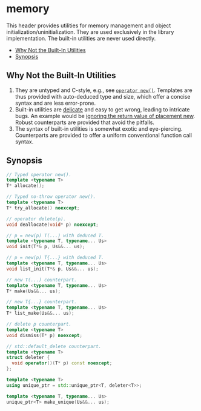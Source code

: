 # memory

This header provides utilities for memory management and object initialization/uninitialization.
They are used exclusively in the library implementation.
The built-in utilities are never used directly.

- [Why Not the Built-In Utilities](#why-not-the-built-in-utilities)
- [Synopsis](#synopsis)

## Why Not the Built-In Utilities

1. They are untyped and C-style, e.g., see [`operator new()`][2].
   Templates are thus provided with auto-deduced type and size,
   which offer a concise syntax and are less error-prone.
2. Built-in utilities are [delicate][1] and easy to get wrong, leading to intricate bugs.
   An example would be [ignoring the return value of placement new][3].
   Robust counterparts are provided that avoid the pitfalls.
3. The syntax of built-in utilities is somewhat exotic and eye-piercing.
   Counterparts are provided to offer a uniform conventional function call syntax.

[1]:https://stackoverflow.com/q/49546754/1348273
[2]:http://en.cppreference.com/w/cpp/memory/new/operator_new
[3]:https://stackoverflow.com/q/49568858/1348273

## Synopsis

~~~C++
// Typed operator new().
template <typename T>
T* allocate();

// Typed no-throw operator new().
template <typename T>
T* try_allocate() noexcept;

// operator delete(p).
void deallocate(void* p) noexcept;

// p = new(p) T(...) with deduced T.
template <typename T, typename... Us>
void init(T*& p, Us&&... us);

// p = new(p) T{...} with deduced T.
template <typename T, typename... Us>
void list_init(T*& p, Us&&... us);

// new T(...) counterpart.
template <typename T, typename... Us>
T* make(Us&&... us);

// new T{...} counterpart.
template <typename T, typename... Us>
T* list_make(Us&&... us);

// delete p counterpart.
template <typename T>
void dismiss(T* p) noexcept;

// std::default_delete counterpart.
template <typename T>
struct deleter {
  void operator()(T* p) const noexcept;
};

template <typename T>
using unique_ptr = std::unique_ptr<T, deleter<T>>;

template <typename T, typename... Us>
unique_ptr<T> make_unique(Us&&... us);
~~~
